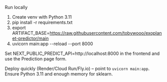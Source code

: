 Run locally

1) Create venv with Python 3.11
2) pip install -r requirements.txt
3) export ARTIFACT_BASE=https://raw.githubusercontent.com/tobywooo/exoplanet-predictor/main
4) uvicorn main:app --reload --port 8000

Set NEXT_PUBLIC_PREDICT_API=http://localhost:8000 in the frontend and use the Prediction page form.

Deploy quickly (Render/Cloud Run/Fly.io) – point to `uvicorn main:app`. Ensure Python 3.11 and enough memory for sklearn.

